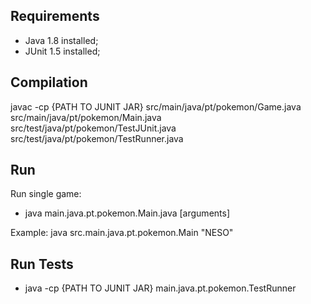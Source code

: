 ## Requirements

- Java 1.8 installed;
- JUnit 1.5 installed;

## Compilation

javac -cp {PATH TO JUNIT JAR} src/main/java/pt/pokemon/Game.java src/main/java/pt/pokemon/Main.java src/test/java/pt/pokemon/TestJUnit.java src/test/java/pt/pokemon/TestRunner.java

## Run

Run single game:
- java main.java.pt.pokemon.Main.java [arguments]

Example: java src.main.java.pt.pokemon.Main "NESO"

## Run Tests

- java -cp {PATH TO JUNIT JAR} main.java.pt.pokemon.TestRunner